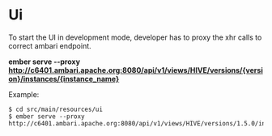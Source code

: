 # Ui

To start the UI in development mode, developer has to proxy the xhr calls
to correct ambari endpoint.

**ember serve --proxy http://c6401.ambari.apache.org:8080/api/v1/views/HIVE/versions/{version}/instances/{instance_name}**

Example:
```
$ cd src/main/resources/ui
$ ember serve --proxy http://c6401.ambari.apache.org:8080/api/v1/views/HIVE/versions/1.5.0/instances/AUTO_HIVE_INSTANCE
```

